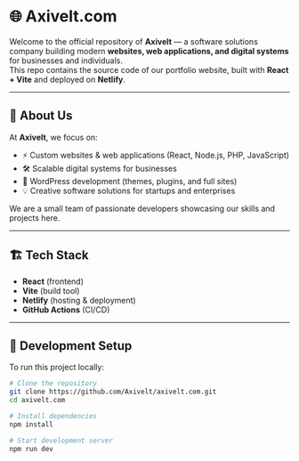 # 🌐 Axivelt.com

Welcome to the official repository of **Axivelt** — a software solutions company building modern **websites, web applications, and digital systems** for businesses and individuals.  
This repo contains the source code of our portfolio website, built with **React + Vite** and deployed on **Netlify**.

---

## 🌟 About Us
At **Axivelt**, we focus on:
- ⚡ Custom websites & web applications (React, Node.js, PHP, JavaScript)  
- 🛠️ Scalable digital systems for businesses  
- 📝 WordPress development (themes, plugins, and full sites)  
- 💡 Creative software solutions for startups and enterprises  

We are a small team of passionate developers showcasing our skills and projects here.

---

## 🏗️ Tech Stack
- **React** (frontend)  
- **Vite** (build tool)  
- **Netlify** (hosting & deployment)  
- **GitHub Actions** (CI/CD)  

---

## 🔧 Development Setup
To run this project locally:

```bash
# Clone the repository
git clone https://github.com/Axivelt/axivelt.com.git
cd axivelt.com

# Install dependencies
npm install

# Start development server
npm run dev